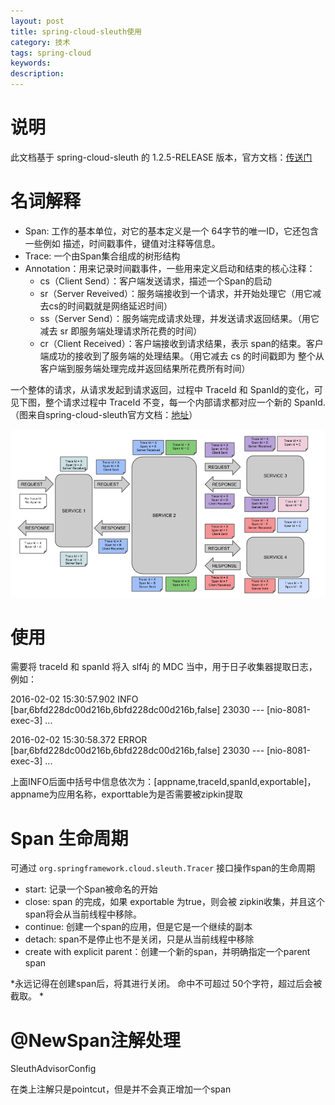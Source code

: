 ```yaml
---
layout: post
title: spring-cloud-sleuth使用
category: 技术
tags: spring-cloud
keywords:
description:
---
```


# 说明
此文档基于 spring-cloud-sleuth 的 1.2.5-RELEASE 版本，官方文档：[传送门](http://cloud.spring.io/spring-cloud-static/spring-cloud-sleuth/1.2.5.RELEASE/single/spring-cloud-sleuth.html)

# 名词解释

* Span: 工作的基本单位，对它的基本定义是一个 64字节的唯一ID，它还包含一些例如 描述，时间戳事件，键值对注释等信息。
* Trace: 一个由Span集合组成的树形结构
* Annotation：用来记录时间戳事件，一些用来定义启动和结束的核心注释：
  * cs（Client Send）：客户端发送请求，描述一个Span的启动
  * sr（Server Reveived）：服务端接收到一个请求，并开始处理它（用它减去cs的时间戳就是网络延迟时间）
  * ss（Server Send）：服务端完成请求处理，并发送请求返回结果。（用它减去 sr 即服务端处理请求所花费的时间）
  * cr（Client Received）：客户端接收到请求结果，表示 span的结束。客户端成功的接收到了服务端的处理结果。（用它减去 cs 的时间戳即为 整个从客户端到服务端处理完成并返回结果所花费所有时间）

一个整体的请求，从请求发起到请求返回，过程中 TraceId 和 SpanId的变化，可见下图，整个请求过程中 TraceId 不变，每一个内部请求都对应一个新的 SpanId.（图来自spring-cloud-sleuth官方文档：[地址](http://cloud.spring.io/spring-cloud-static/spring-cloud-sleuth/1.2.5.RELEASE/single/spring-cloud-sleuth.html)）

![](/assets/picture/2018-01-29_1.png)

# 使用

需要将 traceId 和 spanId 将入 slf4j 的 MDC 当中，用于日子收集器提取日志，例如：

>>
2016-02-02 15:30:57.902  INFO [bar,6bfd228dc00d216b,6bfd228dc00d216b,false] 23030 --- [nio-8081-exec-3] ...
>>
2016-02-02 15:30:58.372 ERROR [bar,6bfd228dc00d216b,6bfd228dc00d216b,false] 23030 --- [nio-8081-exec-3] ...

上面INFO后面中括号中信息依次为：[appname,traceId,spanId,exportable]，appname为应用名称，exporttable为是否需要被zipkin提取

# Span 生命周期

可通过 `org.springframework.cloud.sleuth.Tracer` 接口操作span的生命周期

* start: 记录一个Span被命名的开始
* close: span 的完成，如果 exportable 为true，则会被 zipkin收集，并且这个span将会从当前线程中移除。
* continue: 创建一个span的应用，但是它是一个继续的副本
* detach: span不是停止也不是关闭，只是从当前线程中移除
* create with explicit parent：创建一个新的span，并明确指定一个parent span

*永远记得在创建span后，将其进行关闭。
命中不可超过 50个字符，超过后会被截取。
*


# @NewSpan注解处理
SleuthAdvisorConfig

在类上注解只是pointcut，但是并不会真正增加一个span
